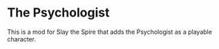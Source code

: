 # The Psychologist

This is a mod for Slay the Spire that adds the Psychologist as a playable character.
